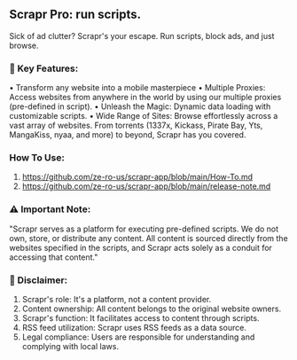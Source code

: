 ## Scrapr Pro: run scripts.

Sick of ad clutter? Scrapr's your escape. Run scripts, block ads, and just browse.

### 🌟 Key Features:

• Transform any website into a mobile masterpiece
• Multiple Proxies: Access websites from anywhere in the world by using our multiple proxies (pre-defined in script).
• Unleash the Magic: Dynamic data loading with customizable scripts.
• Wide Range of Sites: Browse effortlessly across a vast array of websites. From torrents (1337x, Kickass, Pirate Bay, Yts, MangaKiss, nyaa, and more) to beyond, Scrapr has you covered.

### How To Use:
1. https://github.com/ze-ro-us/scrapr-app/blob/main/How-To.md
2. https://github.com/ze-ro-us/scrapr-app/blob/main/release-note.md

### ⚠️ Important Note:
"Scrapr serves as a platform for executing pre-defined scripts. We do not own, store, or distribute any content. All content is sourced directly from the websites specified in the scripts, and Scrapr acts solely as a conduit for accessing that content."
 
### 🚫 Disclaimer:
1. Scrapr's role: It's a platform, not a content provider.
2. Content ownership: All content belongs to the original website owners.
3. Scrapr's function: It facilitates access to content through scripts.
4. RSS feed utilization: Scrapr uses RSS feeds as a data source.
5. Legal compliance: Users are responsible for understanding and complying with local laws.
